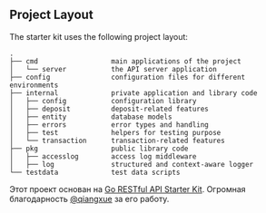 ## Project Layout

The starter kit uses the following project layout:

```
.
├── cmd                  main applications of the project
│   └── server           the API server application
├── config               configuration files for different environments
├── internal             private application and library code
│   ├── config           configuration library
│   ├── deposit          deposit-related features
│   ├── entity           database models
│   ├── errors           error types and handling
│   ├── test             helpers for testing purpose
│   └── transaction      transaction-related features
├── pkg                  public library code
│   ├── accesslog        access log middleware
│   ├── log              structured and context-aware logger
└── testdata             test data scripts
```

Этот проект основан на [Go RESTful API Starter Kit](https://github.com/qiangxue/go-rest-api).
Огромная благодарность [@qiangxue](https://github.com/qiangxue) за его работу.